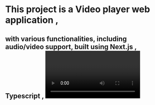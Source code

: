 # This project is a Video player web application ,
## with various functionalities, including audio/video support, built using Next.js , Typescript , <video> tag and Zustand for state management.
